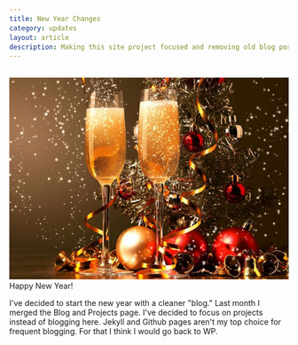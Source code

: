 ```yaml
---
title: New Year Changes
category: updates
layout: article
description: Making this site project focused and removing old blog posts.
---
```

<br>
<center><img src="/img/newyear2017.jpg"></center>
Happy New Year!

I've decided to start the new year with a cleaner "blog." Last month I merged the Blog and Projects page. I've decided to focus on projects instead of blogging here. Jekyll and Github pages aren't my top choice for frequent blogging. For that I think I would go back to WP. 
